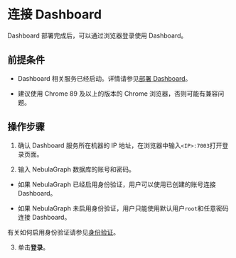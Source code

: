# 连接 Dashboard

Dashboard 部署完成后，可以通过浏览器登录使用 Dashboard。

## 前提条件

- Dashboard 相关服务已经启动。详情请参见[部署 Dashboard](2.deploy-dashboard.md)。

- 建议使用 Chrome 89 及以上的版本的 Chrome 浏览器，否则可能有兼容问题。

## 操作步骤

1. 确认 Dashboard 服务所在机器的 IP 地址，在浏览器中输入`<IP>:7003`打开登录页面。

2. 输入 NebulaGraph 数据库的账号和密码。

  - 如果 NebulaGraph 已经启用身份验证，用户可以使用已创建的账号连接 Dashboard。

  - 如果 NebulaGraph 未启用身份验证，用户只能使用默认用户`root`和任意密码连接 Dashboard。

  有关如何启用身份验证请参见[身份验证](../7.data-security/1.authentication/1.authentication.md)。

3. 单击**登录**。
